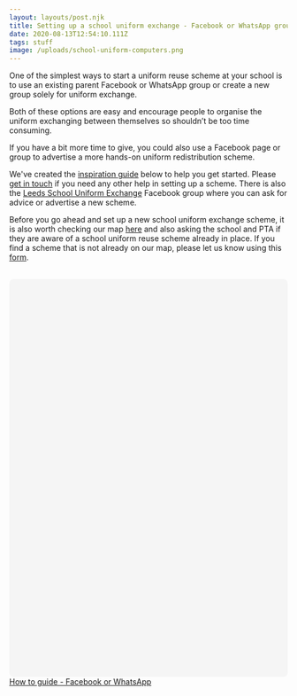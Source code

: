 ```yaml
---
layout: layouts/post.njk
title: Setting up a school uniform exchange - Facebook or WhatsApp group
date: 2020-08-13T12:54:10.111Z
tags: stuff
image: /uploads/school-uniform-computers.png
---
```

One of the simplest ways to start a uniform reuse scheme at your school is to use an existing parent Facebook or WhatsApp group or create a new group solely for uniform exchange. 

Both of these options are easy and encourage people to organise the uniform exchanging between themselves so shouldn’t be too time consuming.

If you have a bit more time to give, you could also use a Facebook page or group to advertise a more hands-on uniform redistribution scheme.

We've created the [inspiration guide](https://www.canva.com/design/DAEEkQESk8Y/view?utm_content=DAEEkQESk8Y&utm_campaign=designshare&utm_medium=embeds&utm_source=link) below to help you get started. Please [get in touch](mailto:info@zerowasteleeds.org.uk) if you need any other help in setting up a scheme. There is also the [Leeds School Uniform Exchange](https://www.facebook.com/groups/603050533660854/) Facebook group where you can ask for advice or advertise a new scheme.

Before you go ahead and set up a new school uniform exchange scheme, it is also worth checking our map [here](https://www.google.com/maps/d/u/1/viewer?hl=en&mid=12f68wxlwJ-MdovH7aQRHCwJyBDkWn-v3&ll=0%2C0&z=11) and also asking the school and PTA if they are aware of a school uniform reuse scheme already in place. If you find a scheme that is not already on our map, please let us know using this [form](https://forms.gle/TbbcxuSpPPgczCth8).

<br>

<div
 class="canva-embed"
 data-design-id="DAEEkQESk8Y"
 data-height-ratio="1.4143"
 style="padding:141.4286% 5px 5px 5px;background:rgba(0,0,0,0.03);border-radius:8px;"
></div>
<script async src="https:&#x2F;&#x2F;sdk.canva.com&#x2F;v1&#x2F;embed.js"></script>
<a href="https:&#x2F;&#x2F;www.canva.com&#x2F;design&#x2F;DAEEkQESk8Y&#x2F;view?utm_content=DAEEkQESk8Y&amp;utm_campaign=designshare&amp;utm_medium=embeds&amp;utm_source=link" target="_blank" rel="noopener">How to guide - Facebook or WhatsApp</a>